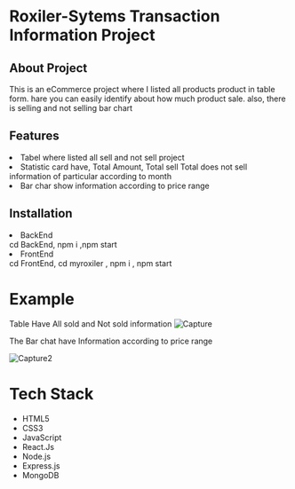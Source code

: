 # Roxiler-Sytems Transaction Information Project
## About Project
This is an eCommerce project where I listed all products product in table form.
hare you can easily identify about how much product sale. also, there is selling and not selling bar chart 
## Features
<li>Tabel where listed all sell and not sell project </li>
<li>Statistic card have, Total Amount, Total sell Total does not sell information of particular according to month  </li>
<li>Bar char show information according to price range</li>

## Installation 
<li>BackEnd</li>
cd BackEnd, npm i ,npm start
<li>FrontEnd</li>
cd FrontEnd,
cd myroxiler ,
npm i ,
npm start

# Example 
Table Have All sold and Not sold information 
![Capture](https://github.com/Ashukla011/RoxilerSytems/assets/101566216/b9b4ddb7-77b8-425a-b3bc-771b196b13e7)

The Bar chat have Information according to price range 

![Capture2](https://github.com/Ashukla011/RoxilerSytems/assets/101566216/8fd874e0-7884-4865-abe9-465fac18b61e)

# Tech Stack
- HTML5
- CSS3
- JavaScript
- React.Js
- Node.js
- Express.js
- MongoDB
